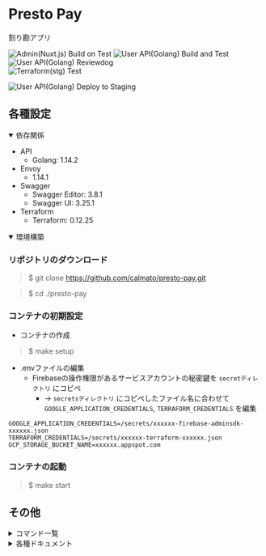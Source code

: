 # Presto Pay

割り勘アプリ

![Admin(Nuxt.js) Build on Test](https://github.com/calmato/presto-pay/workflows/Admin(Nuxt.js)%20Build%20on%20Test/badge.svg)  
![User API(Golang) Build and Test](https://github.com/calmato/presto-pay/workflows/User%20API(Golang)%20Build%20and%20Test/badge.svg)
![User API(Golang) Reviewdog](https://github.com/calmato/presto-pay/workflows/User%20API(Golang)%20Reviewdog/badge.svg)  
![Terraform(stg) Test](https://github.com/calmato/presto-pay/workflows/Terraform(stg)%20Test/badge.svg)  

![User API(Golang) Deploy to Staging](https://github.com/calmato/presto-pay/workflows/User%20API(Golang)%20Deploy%20to%20Staging/badge.svg)

## 各種設定

<details open>
<summary>依存関係</summary>

* API
  * Golang: 1.14.2
* Envoy
  * 1.14.1
* Swagger
  * Swagger Editor: 3.8.1
  * Swagger UI: 3.25.1
* Terraform
  * Terraform: 0.12.25
</details>

<details open>
<summary>環境構築</summary>

### リポジトリのダウンロード

> $ git clone https://github.com/calmato/presto-pay.git

> $ cd ./presto-pay

### コンテナの初期設定

* コンテナの作成

> $ make setup

* .envファイルの編集
  * Firebaseの操作権限があるサービスアカウントの秘密鍵を `secretディレクトリ` にコピペ
    * -> `secretsディレクトリ` にコピペしたファイル名に合わせて `GOOGLE_APPLICATION_CREDENTIALS`, `TERRAFORM_CREDENTIALS` を編集

```.env
GOOGLE_APPLICATION_CREDENTIALS=/secrets/xxxxxx-firebase-adminsdk-xxxxxx.json
TERRAFORM_CREDENTIALS=/secrets/xxxxxx-terraform-xxxxxx.json
GCP_STORAGE_BUCKET_NAME=xxxxxx.appspot.com
```

### コンテナの起動

> $ make start

</details>

## その他

<details>
<summary>コマンド一覧</summary>

|     コマンド      |                                                                                        |
| :---------------- | :------------------------------------------------------------------------------------- |
| make setup        | * 初回のみ実行                                                                         |
| make install      | * コンテナ内にライブラリをインストール<br>* ライブラリを更新する際はこのコマンドを使用 |
| make start        | * コンテナの起動                                                                       |
| make stop         | * コンテナの停止                                                                       |
| make logs         | * コンテナのログを取得                                                                 |
| make swagger-open | * API仕様書を見る                                                                        |
</details>

<details>
<summary>各種ドキュメント</summary>

* [01_specification](./docs/01_specification/README.md)
* [11_frontend](./docs/11_frontend/README.md)
  * [01_native](./docs/11_frontend/01_native/README.md)
    * [01_design](./docs/11_frontend/01_native/01_design/README.md)
    * [11_ios](./docs/11_frontend/01_native/11_ios/README.md)
    * [12_android](./docs/11_frontend/01_native/12_android/README.md)
  * [02_web](./docs/11_frontend/02_web/README.md)
    * [01_design](./docs/11_frontend/02_web/01_design/README.md)
* [12_backend](./docs/12_backend/README.md)
  * [01_design](./docs/12_backend/01_design/README.md)
  * [11_user](./docs/12_backend/11_user/README.md)
  * [12_calc](./docs/12_backend/12_calc/README.md)
  * [13_payment](./docs/12_backend/13_payment/README.md)
  * [21_swagger](./docs/12_backend/21_swagger/README.md)
* [13_infrastructure](./docs/13_infrastructure/README.md)
  * [01_design](./docs/13_infrastructure/01_design/README.md)
  * [11_gcp](./docs/13_infrastructure/11_gcp/README.md)
  * [12_firebase](./docs/13_infrastructure/12_firebase/README.md)
  * [21_docker](./docs/13_infrastructure/21_docker/README.md)
  * [22_kubernetes](./docs/13_infrastructure/22_kubernetes/README.md)
  * [31_github-actions](./docs/13_infrastructure/31_github-actions/README.md)
  * [32_terraform](./docs/13_infrastructure/32_terraform/README.md)
</details>
